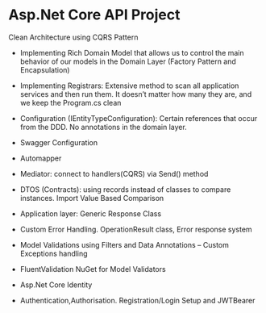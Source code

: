 # Asp.Net Core API Project


Clean Architecture using CQRS Pattern
-	Implementing Rich Domain Model that allows us to control the main behavior of our models in the Domain Layer (Factory Pattern and Encapsulation)

-	Implementing Registrars: Extensive method to scan all application services and then run them. It doesn’t matter how many they are, and we keep the Program.cs clean

-	Configuration (IEntityTypeConfiguration): Certain references that occur from the DDD. No annotations in the domain layer.

-	Swagger Configuration

-	Automapper

-	Mediator: connect to handlers(CQRS) via Send() method

-	DTOS (Contracts): using records instead of classes to compare instances. Import Value Based Comparison

-	Application layer: Generic Response Class

-	Custom Error Handling. OperationResult class, Error response system

-	Model Validations using Filters and Data Annotations – Custom Exceptions handling

-	FluentValidation NuGet for Model Validators

-	Asp.Net Core Identity

-	Authentication,Authorisation. Registration/Login Setup and JWTBearer
